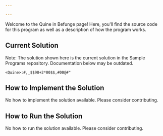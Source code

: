 ```yaml
---

---
```


Welcome to the Quine in Befunge page! Here, you'll find the source code for this program as well as a description of how the program works.

## Current Solution

Note: The solution shown here is the current solution in the Sample Programs repository. Documentation below may be outdated.

```Befunge
<Quine>:#,_$$98+2*00$$,#00@#"

```

## How to Implement the Solution

No how to implement the solution available. Please consider contributing.

## How to Run the Solution

No how to run the solution available. Please consider contributing.